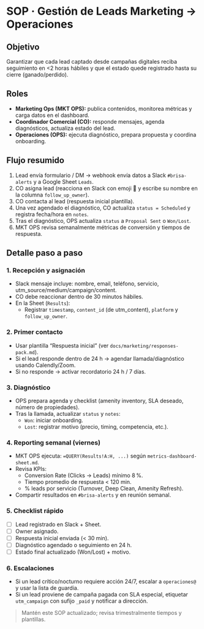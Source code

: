# SOP · Gestión de Leads Marketing → Operaciones

## Objetivo

Garantizar que cada lead captado desde campañas digitales reciba seguimiento en <2 horas hábiles y que el estado quede registrado hasta su cierre (ganado/perdido).

## Roles

- **Marketing Ops (MKT OPS):** publica contenidos, monitorea métricas y carga datos en el dashboard.
- **Coordinador Comercial (CO):** responde mensajes, agenda diagnósticos, actualiza estado del lead.
- **Operaciones (OPS):** ejecuta diagnóstico, prepara propuesta y coordina onboarding.

## Flujo resumido

1. Lead envía formulario / DM → webhook envía datos a Slack `#brisa-alerts` y a Google Sheet `Leads`.
2. CO asigna lead (reacciona en Slack con emoji 👋 y escribe su nombre en la columna `follow_up_owner`).
3. CO contacta al lead (respuesta inicial plantilla).
4. Una vez agendado el diagnóstico, CO actualiza `status = Scheduled` y registra fecha/hora en `notes`.
5. Tras el diagnóstico, OPS actualiza `status` a `Proposal Sent` o `Won/Lost`.
6. MKT OPS revisa semanalmente métricas de conversión y tiempos de respuesta.

## Detalle paso a paso

### 1. Recepción y asignación

- Slack mensaje incluye: nombre, email, teléfono, servicio, utm_source/medium/campaign/content.
- CO debe reaccionar dentro de 30 minutos hábiles.
- En la Sheet (`Results`):
  - Registrar `timestamp`, `content_id` (de utm_content), `platform` y `follow_up_owner`.

### 2. Primer contacto

- Usar plantilla “Respuesta inicial” (ver `docs/marketing/responses-pack.md`).
- Si el lead responde dentro de 24 h → agendar llamada/diagnóstico usando Calendly/Zoom.
- Si no responde → activar recordatorio 24 h / 7 días.

### 3. Diagnóstico

- OPS prepara agenda y checklist (amenity inventory, SLA deseado, número de propiedades).
- Tras la llamada, actualizar `status` y `notes`:
  - `Won`: iniciar onboarding.
  - `Lost`: registrar motivo (precio, timing, competencia, etc.).

### 4. Reporting semanal (viernes)

- MKT OPS ejecuta: `=QUERY(Results!A:H, ...)` según `metrics-dashboard-sheet.md`.
- Revisa KPIs:
  - Conversion Rate (Clicks → Leads) mínimo 8 %.
  - Tiempo promedio de respuesta < 120 min.
  - % leads por servicio (Turnover, Deep Clean, Amenity Refresh).
- Compartir resultados en `#brisa-alerts` y en reunión semanal.

### 5. Checklist rápido

- [ ] Lead registrado en Slack + Sheet.
- [ ] Owner asignado.
- [ ] Respuesta inicial enviada (< 30 min).
- [ ] Diagnóstico agendado o seguimiento en 24 h.
- [ ] Estado final actualizado (Won/Lost) + motivo.

### 6. Escalaciones

- Si un lead crítico/nocturno requiere acción 24/7, escalar a `operaciones@` y usar la lista de guardia.
- Si un lead proviene de campaña pagada con SLA especial, etiquetar `utm_campaign` con sufijo `_paid` y notificar a dirección.

> Mantén este SOP actualizado; revisa trimestralmente tiempos y plantillas.
